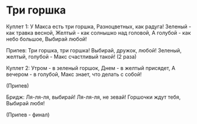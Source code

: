 # Три горшка

Куплет 1:
У Макса есть три горшка,
Разноцветных, как радуга!
Зеленый - как травка весной,
Желтый - как солнышко над головой,
А голубой - как небо большое,
Выбирай любой!

Припев:
Три горшка, три горшка!
Выбирай, дружок, любой!
Зеленый, желтый, голубой -
Макс счастливый такой!
(2 раза)

Куплет 2:
Утром - в зеленый горшок,
Днем - в желтый присядет,
А вечером - в голубой,
Макс знает, что делать с собой!

(Припев)

Бридж:
Ля-ля-ля, выбирай!
Ля-ля-ля, не зевай!
Горшочки ждут тебя,
Выбирай любя!

(Припев - финал)